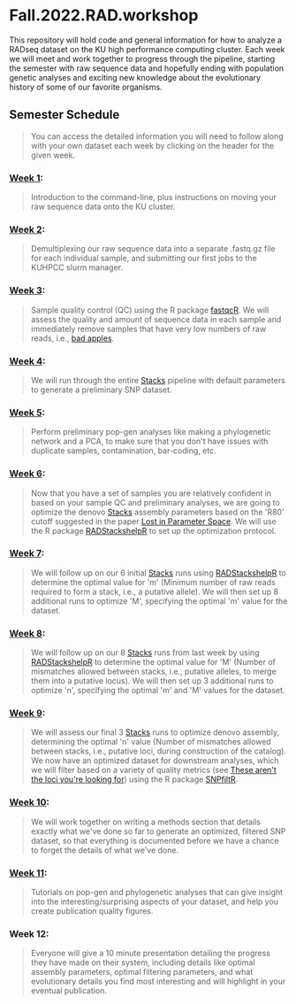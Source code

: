 # Fall.2022.RAD.workshop

This repository will hold code and general information for how to analyze a RADseq dataset on the KU high performance computing cluster. Each week we will meet and work together to progress through the pipeline, starting the semester with raw sequence data and hopefully ending with population genetic analyses and exciting new knowledge about the evolutionary history of some of our favorite organisms.

## Semester Schedule
> You can access the detailed information you will need to follow along with your own dataset each week by clicking on the header for the given week.

### [Week 1](https://github.com/DevonDeRaad/Fall.2022.RAD.workshop/tree/main/week1):
> Introduction to the command-line, plus instructions on moving your raw sequence data onto the KU cluster.

### [Week 2](https://github.com/DevonDeRaad/Fall.2022.RAD.workshop/tree/main/week2):
> Demultiplexing our raw sequence data into a separate .fastq.gz file for each individual sample, and submitting our first jobs to the KUHPCC slurm manager.

### [Week 3](https://github.com/DevonDeRaad/Fall.2022.RAD.workshop/tree/main/week3):
> Sample quality control (QC) using the R package [fastqcR](https://github.com/kassambara/fastqcr). We will assess the quality and amount of sequence data in each sample and immediately remove samples that have very low numbers of raw reads, i.e., [bad apples](https://besjournals.onlinelibrary.wiley.com/doi/full/10.1111/2041-210X.13562).

### [Week 4](https://github.com/DevonDeRaad/Fall.2022.RAD.workshop/tree/main/week4):
> We will run through the entire [Stacks](https://catchenlab.life.illinois.edu/stacks/) pipeline with default parameters to generate a preliminary SNP dataset.

### [Week 5](https://github.com/DevonDeRaad/Fall.2022.RAD.workshop/tree/main/week5):
> Perform preliminary pop-gen analyses like making a phylogenetic network and a PCA, to make sure that you don't have issues with duplicate samples, contamination, bar-coding, etc.

### [Week 6](https://github.com/DevonDeRaad/Fall.2022.RAD.workshop/tree/main/week6):
> Now that you have a set of samples you are relatively confident in based on your sample QC and preliminary analyses, we are going to optimize the denovo [Stacks](https://catchenlab.life.illinois.edu/stacks/) assembly parameters based on the 'R80' cutoff suggested in the paper [Lost in Parameter Space](https://besjournals.onlinelibrary.wiley.com/doi/10.1111/2041-210X.12775). We will use the R package [RADStackshelpR](https://github.com/DevonDeRaad/RADstackshelpR) to set up the optimization protocol.

### [Week 7](https://github.com/DevonDeRaad/Fall.2022.RAD.workshop/tree/main/week7):
> We will follow up on our 6 initial [Stacks](https://catchenlab.life.illinois.edu/stacks/) runs using [RADStackshelpR](https://github.com/DevonDeRaad/RADstackshelpR) to determine the optimal value for 'm' (Minimum number of raw reads required to form a stack, i.e., a putative allele). We will then set up 8 additional runs to optimize 'M', specifying the optimal 'm' value for the dataset.

### [Week 8](https://github.com/DevonDeRaad/Fall.2022.RAD.workshop/tree/main/week8):
> We will follow up on our 8 [Stacks](https://catchenlab.life.illinois.edu/stacks/) runs from last week by using [RADStackshelpR](https://github.com/DevonDeRaad/RADstackshelpR) to determine the optimal value for 'M' (Number of mismatches allowed between stacks, i.e., putative alleles, to merge them into a putative locus). We will then set up 3 additional runs to optimize 'n', specifying the optimal 'm' and 'M' values for the dataset.

### [Week 9](https://github.com/DevonDeRaad/Fall.2022.RAD.workshop/tree/main/week9):
> We will assess our final 3 [Stacks](https://catchenlab.life.illinois.edu/stacks/) runs to optimize denovo assembly, determining the optimal 'n' value (Number of mismatches allowed between stacks, i.e., putative loci, during construction of the catalog). We now have an optimized dataset for downstream analyses, which we will filter based on a variety of quality metrics (see [These aren't the loci you're looking for](https://onlinelibrary.wiley.com/doi/full/10.1111/mec.14792)) using the R package [SNPfiltR](https://github.com/DevonDeRaad/SNPfiltR).

### [Week 10](https://github.com/DevonDeRaad/Fall.2022.RAD.workshop/tree/main/week10):
> We will work together on writing a methods section that details exactly what we've done so far to generate an optimized, filtered SNP dataset, so that everything is documented before we have a chance to forget the details of what we've done.

### [Week 11](https://github.com/DevonDeRaad/Fall.2022.RAD.workshop/tree/main/week11):
> Tutorials on pop-gen and phylogenetic analyses that can give insight into the interesting/surprising aspects of your dataset, and help you create publication quality figures.

### Week 12:
> Everyone will give a 10 minute presentation detailing the progress they have made on their system, including details like optimal assembly parameters, optimal filtering parameters, and what evolutionary details you find most interesting and will highlight in your eventual publication.
